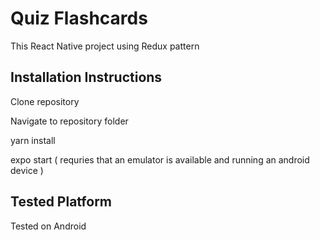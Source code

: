 # Quiz Flashcards
This React Native project using Redux pattern

## Installation Instructions

Clone repository

Navigate to repository folder

yarn install

expo start ( requries that an emulator is available and running an android device )

## Tested Platform

Tested on Android
